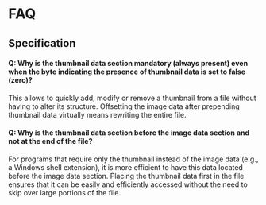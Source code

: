 # FAQ
## Specification
#### Q: Why is the thumbnail data section mandatory (always present) even when the byte indicating the presence of thumbnail data is set to false (zero)?
This allows to quickly add, modify or remove a thumbnail from a file without having to alter its structure. Offsetting the image data after prepending thumbnail data virtually means rewriting the entire file.

#### Q: Why is the thumbnail data section before the image data section and not at the end of the file?
For programs that require only the thumbnail instead of the image data (e.g., a Windows shell extension), it is more efficient to have this data located before the image data section. Placing the thumbnail data first in the file ensures that it can be easily and efficiently accessed without the need to skip over large portions of the file.
